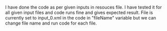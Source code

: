 
I have done the code as per given inputs in resouces file. I have tested it for all given input files and code runs fine and gives expected result. File is currently set to input_0.xml in the code in "fileName" variable but we can change file name and run code for each file.
